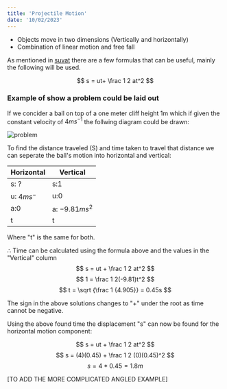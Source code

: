 ```yaml
---
title: 'Projectile Motion'
date: '10/02/2023'
---
```


- Objects move in two dimensions (Vertically and horizontally) 
- Combination of linear motion and free fall

As mentioned in [suvat](physics/year%201/Suvat.md) there are a few formulas that can be useful, mainly the following will be used.

$$
s = ut+ \frac 1 2 at^2
$$

### Example of show a problem could be laid out

If we concider a ball on top of a one meter cliff height 1m which if given the constant velocity of $4ms^{-1}$ the follwing diagram could be drawn:

![problem](/img/phys/20.jpeg)

To find the distance traveled (S) and time taken to travel that distance we can seperate the ball's motion into horizontal and vertical:

| Horizontal      | Vertical        |
| --------------- | --------------- |
| s: ?            | s:1             |
| u: $4ms^{-}$    | u:0             |
| a:0             | a: $-9.81ms^2$  |
| t               | t               |


Where "t" is the same for both.

$\therefore$ Time can be calculated using the formula above and the values in the "Vertical" column
$$
s = ut + \frac 1 2 at^2
$$
$$
1 = \frac 1 2(-9.81)t^2
$$
$$
t = \sqrt {\frac 1 {4.905}} = 0.45s
$$

The sign in the above solutions changes to "+" under the root as time cannot be negative.

Using the above found time the displacement "s" can now be found for the horizontal motion component:

$$
s = ut + \frac 1 2 at^2
$$
$$
s = (4)(0.45) + \frac 1 2 (0)(0.45)^2
$$
$$
s = 4*0.45 = 1.8m
$$

[TO ADD THE MORE COMPLICATED ANGLED EXAMPLE]

